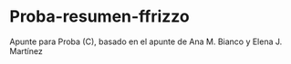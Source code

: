 # Proba-resumen-ffrizzo
Apunte para Proba (C), basado en el apunte de Ana M. Bianco y Elena J. Martínez
